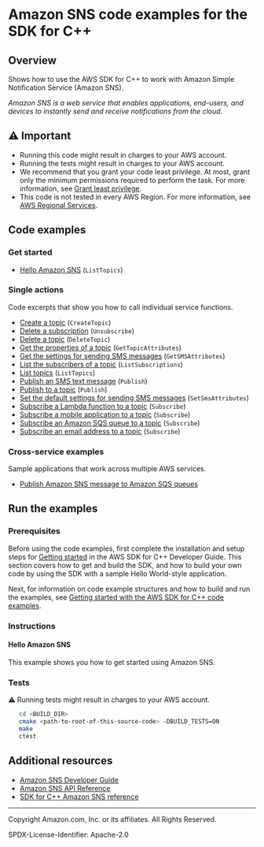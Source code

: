 <!--Generated by WRITEME on 2023-04-28 14:06:04.502665 (UTC)-->
# Amazon SNS code examples for the SDK for C++

## Overview

Shows how to use the AWS SDK for C++ to work with Amazon Simple Notification Service (Amazon SNS).

<!--custom.overview.start-->
<!--custom.overview.end-->

*Amazon SNS is a web service that enables applications, end-users, and devices to instantly send and receive notifications from the cloud.*

## ⚠ Important

* Running this code might result in charges to your AWS account.
* Running the tests might result in charges to your AWS account.
* We recommend that you grant your code least privilege. At most, grant only the minimum permissions required to perform the task. For more information, see [Grant least privilege](https://docs.aws.amazon.com/IAM/latest/UserGuide/best-practices.html#grant-least-privilege).
* This code is not tested in every AWS Region. For more information, see [AWS Regional Services](https://aws.amazon.com/about-aws/global-infrastructure/regional-product-services).

<!--custom.important.start-->
<!--custom.important.end-->

## Code examples

### Get started

* [Hello Amazon SNS](hello_sns/hello_sns.cpp#L14) (`ListTopics`)

### Single actions

Code excerpts that show you how to call individual service functions.

* [Create a topic](create_topic.cpp#L23) (`CreateTopic`)
* [Delete a subscription](unsubscribe.cpp#L23) (`Unsubscribe`)
* [Delete a topic](delete_topic.cpp#L23) (`DeleteTopic`)
* [Get the properties of a topic](get_topic_attributes.cpp#L24) (`GetTopicAttributes`)
* [Get the settings for sending SMS messages](get_sms_type.cpp#L23) (`GetSMSAttributes`)
* [List the subscribers of a topic](list_subscriptions.cpp#L23) (`ListSubscriptions`)
* [List topics](list_topics.cpp#L23) (`ListTopics`)
* [Publish an SMS text message](publish_sms.cpp#L23) (`Publish`)
* [Publish to a topic](publish_to_topic.cpp#L23) (`Publish`)
* [Set the default settings for sending SMS messages](set_sms_type.cpp#L23) (`SetSmsAttributes`)
* [Subscribe a Lambda function to a topic](subscribe_lambda.cpp#L23) (`Subscribe`)
* [Subscribe a mobile application to a topic](subscribe_app.cpp#L23) (`Subscribe`)
* [Subscribe an Amazon SQS queue to a topic](../cross-service/topics_and_queues/messaging_with_topics_and_queues.cpp#L796) (`Subscribe`)
* [Subscribe an email address to a topic](subscribe_email.cpp#L18) (`Subscribe`)

### Cross-service examples

Sample applications that work across multiple AWS services.

* [Publish Amazon SNS message to Amazon SQS queues](../../example_code/cross-service/topics_and_queues) 

## Run the examples

### Prerequisites



Before using the code examples, first complete the installation and setup steps
for [Getting started](https://docs.aws.amazon.com/sdk-for-cpp/v1/developer-guide/getting-started.html) in the AWS SDK for
C++ Developer Guide.
This section covers how to get and build the SDK, and how to build your own code by using the SDK with a
sample Hello World-style application.

Next, for information on code example structures and how to build and run the examples, see [Getting started with the AWS SDK for C++ code examples](https://docs.aws.amazon.com/sdk-for-cpp/v1/developer-guide/getting-started-code-examples.html).


<!--custom.prerequisites.start-->
<!--custom.prerequisites.end-->

### Instructions


<!--custom.instructions.start-->
<!--custom.instructions.end-->

#### Hello Amazon SNS

This example shows you how to get started using Amazon SNS.


### Tests

⚠ Running tests might result in charges to your AWS account.



```sh
   cd <BUILD_DIR>
   cmake <path-to-root-of-this-source-code> -DBUILD_TESTS=ON
   make
   ctest
```


<!--custom.tests.start-->
<!--custom.tests.end-->

## Additional resources

* [Amazon SNS Developer Guide](https://docs.aws.amazon.com/sns/latest/dg/welcome.html)
* [Amazon SNS API Reference](https://docs.aws.amazon.com/sns/latest/api/welcome.html)
* [SDK for C++ Amazon SNS reference](https://sdk.amazonaws.com/cpp/api/LATEST/aws-cpp-sdk-sns/html/annotated.html)

<!--custom.resources.start-->
<!--custom.resources.end-->

---

Copyright Amazon.com, Inc. or its affiliates. All Rights Reserved.

SPDX-License-Identifier: Apache-2.0
